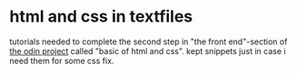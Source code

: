 # html and css in textfiles
tutorials needed to complete the second step in "the front end"-section of [the odin project](https://theodinproject.com) called "basic of html and css". kept snippets just in case i need them for some css fix.
